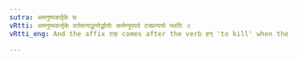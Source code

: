 ```yaml
---
sutra: अमनुष्यकर्तृके च
vRtti: अमनुष्यकर्त्तृके वर्तमानाद्धन्तेर्द्धातोः कर्मण्युपपदे टक्प्रत्ययो भवति ॥
vRtti_eng: And the affix टक् comes after the verb हन् 'to kill' when the object is in composition with it, and when the word to be formed denotes an agent other than a human being.

---
```

